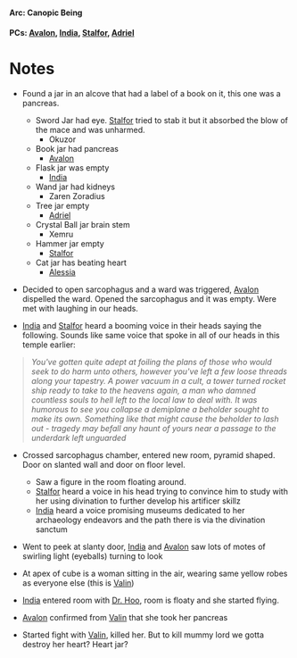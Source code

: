 #### Arc: Canopic Being
#### PCs: [Avalon](PCs/Current/Avalon.md), [India](PCs/Current/India.md), [Stalfor](PCs/Current/Stalfor.md), [Adriel](PCs/Past/Adriel.md)

# Notes
- Found a jar in an alcove that had a label of a book on it, this one was a pancreas.
	- Sword Jar had eye. [Stalfor](PCs/Current/Stalfor.md) tried to stab it but it absorbed the blow of the mace and was unharmed.
		- Okuzor
	- Book jar had pancreas
		- [Avalon](PCs/Current/Avalon.md)
	- Flask jar was empty
		- [India](PCs/Current/India.md)
	- Wand jar had kidneys
		- Zaren Zoradius
	- Tree jar empty
		- [Adriel](PCs/Past/Adriel.md)
	- Crystal Ball jar brain stem
		- Xemru
	- Hammer jar empty
		- [Stalfor](PCs/Current/Stalfor.md)
	- Cat jar has beating heart
		- [Alessia](NPCs/Living/Alessia.md)

- Decided to open sarcophagus and a ward was triggered, [Avalon](PCs/Current/Avalon.md) dispelled the ward. Opened the sarcophagus and it was empty. Were met with laughing in our heads.
- [India](PCs/Current/India.md) and [Stalfor](PCs/Current/Stalfor.md) heard a booming voice in their heads saying the following. Sounds like same voice that spoke in all of our heads in this temple earlier:
> 	_You've gotten quite adept at foiling the plans of those who would seek to do harm unto others, however you've left a few loose threads along your tapestry. A power vacuum in a cult, a tower turned rocket ship ready to take to the heavens again, a man who damned countless souls to hell left to the local law to deal with. It was humorous to see you collapse a demiplane a beholder sought to make its own. Something like that might cause the beholder to lash out - tragedy may befall any haunt of yours near a passage to the underdark left unguarded_

- Crossed sarcophagus chamber, entered new room, pyramid shaped. Door on slanted wall and door on floor level.
	- Saw a figure in the room floating around.
	- [Stalfor](PCs/Current/Stalfor.md) heard a voice in his head trying to convince him to study with her using divination to further develop his artificer skillz
	- [India](PCs/Current/India.md) heard a voice promising museums dedicated to her archaeology endeavors and the path there is via the divination sanctum

- Went to peek at slanty door, [India](PCs/Current/India.md) and [Avalon](PCs/Current/Avalon.md) saw lots of motes of swirling light (eyeballs) turning to look 
- At apex of cube is a woman sitting in the air, wearing same yellow robes as everyone else (this is [Valin](NPCs/Deceased/Valin.md))
- [India](PCs/Current/India.md) entered room with [Dr. Hoo](NPCs/Living/Dr.Hoo.md), room is floaty and she started flying.

- [Avalon](PCs/Current/Avalon.md) confirmed from [Valin](NPCs/Deceased/Valin.md) that she took her pancreas

- Started fight with [Valin](NPCs/Deceased/Valin.md), killed her. But to kill mummy lord we gotta destroy her heart? Heart jar?
